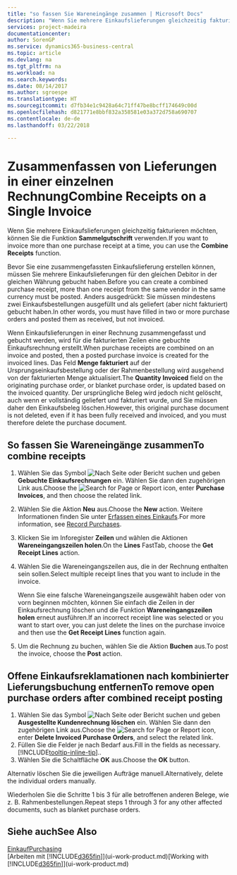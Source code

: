 ```yaml
---
title: "so fassen Sie Wareneingänge zusammen | Microsoft Docs"
description: "Wenn Sie mehrere Einkaufslieferungen gleichzeitig fakturieren möchten, können Sie die Funktion Sammelgutschrift verwenden."
services: project-madeira
documentationcenter: 
author: SorenGP
ms.service: dynamics365-business-central
ms.topic: article
ms.devlang: na
ms.tgt_pltfrm: na
ms.workload: na
ms.search.keywords: 
ms.date: 08/14/2017
ms.author: sgroespe
ms.translationtype: HT
ms.sourcegitcommit: d7fb34e1c9428a64c71ff47be8bcff174649c00d
ms.openlocfilehash: d821771e8bbf832a358581e03a372d758a690707
ms.contentlocale: de-de
ms.lasthandoff: 03/22/2018

---
```

# <a name="combine-receipts-on-a-single-invoice"></a><span data-ttu-id="b7a79-103">Zusammenfassen von Lieferungen in einer einzelnen Rechnung</span><span class="sxs-lookup"><span data-stu-id="b7a79-103">Combine Receipts on a Single Invoice</span></span>
<span data-ttu-id="b7a79-104">Wenn Sie mehrere Einkaufslieferungen gleichzeitig fakturieren möchten, können Sie die Funktion **Sammelgutschrift** verwenden.</span><span class="sxs-lookup"><span data-stu-id="b7a79-104">If you want to invoice more than one purchase receipt at a time, you can use the **Combine Receipts** function.</span></span>  

<span data-ttu-id="b7a79-105">Bevor Sie eine zusammengefassten Einkaufslieferung erstellen können, müssen Sie mehrere Einkaufslieferungen für den gleichen Debitor in der gleichen Währung gebucht haben.</span><span class="sxs-lookup"><span data-stu-id="b7a79-105">Before you can create a combined purchase receipt, more than one receipt from the same vendor in the same currency must be posted.</span></span> <span data-ttu-id="b7a79-106">Anders ausgedrückt: Sie müssen mindestens zwei Einkaufsbestellungen ausgefüllt und als geliefert (aber nicht fakturiert) gebucht haben.</span><span class="sxs-lookup"><span data-stu-id="b7a79-106">In other words, you must have filled in two or more purchase orders and posted them as received, but not invoiced.</span></span>  

<span data-ttu-id="b7a79-107">Wenn Einkaufslieferungen in einer Rechnung zusammengefasst und gebucht werden, wird für die fakturierten Zeilen eine gebuchte Einkaufsrechnung erstellt.</span><span class="sxs-lookup"><span data-stu-id="b7a79-107">When purchase receipts are combined on an invoice and posted, then a posted purchase invoice is created for the invoiced lines.</span></span> <span data-ttu-id="b7a79-108">Das Feld **Menge fakturiert** auf der Ursprungseinkaufsbestellung oder der Rahmenbestellung wird ausgehend von der fakturierten Menge aktualisiert.</span><span class="sxs-lookup"><span data-stu-id="b7a79-108">The **Quantity Invoiced** field on the originating purchase order, or blanket purchase order, is updated based on the invoiced quantity.</span></span> <span data-ttu-id="b7a79-109">Der ursprüngliche Beleg wird jedoch nicht gelöscht, auch wenn er vollständig geliefert und fakturiert wurde, und Sie müssen daher den Einkaufsbeleg löschen.</span><span class="sxs-lookup"><span data-stu-id="b7a79-109">However, this original purchase document is not deleted, even if it has been fully received and invoiced, and you must therefore delete the purchase document.</span></span>  

## <a name="to-combine-receipts"></a><span data-ttu-id="b7a79-110">So fassen Sie Wareneingänge zusammen</span><span class="sxs-lookup"><span data-stu-id="b7a79-110">To combine receipts</span></span>  
1. <span data-ttu-id="b7a79-111">Wählen Sie das Symbol ![Nach Seite oder Bericht suchen](media/ui-search/search_small.png "Nach Seite oder Bericht suchen") und geben **Gebuchte Einkaufsrechnungen** ein. Wählen Sie dann den zugehörigen Link aus.</span><span class="sxs-lookup"><span data-stu-id="b7a79-111">Choose the ![Search for Page or Report](media/ui-search/search_small.png "Search for Page or Report icon") icon, enter **Purchase Invoices**, and then choose the related link.</span></span>  
2. <span data-ttu-id="b7a79-112">Wählen Sie die Aktion **Neu** aus.</span><span class="sxs-lookup"><span data-stu-id="b7a79-112">Choose the **New** action.</span></span> <span data-ttu-id="b7a79-113">Weitere Informationen finden Sie unter [Erfassen eines Einkaufs](purchasing-how-record-purchases.md).</span><span class="sxs-lookup"><span data-stu-id="b7a79-113">For more information, see [Record Purchases](purchasing-how-record-purchases.md).</span></span>  
3. <span data-ttu-id="b7a79-114">Klicken Sie im Inforegister **Zeilen** und wählen die  Aktionen **Wareneingangszeilen holen**.</span><span class="sxs-lookup"><span data-stu-id="b7a79-114">On the **Lines** FastTab, choose the **Get Receipt Lines** action.</span></span>  
4. <span data-ttu-id="b7a79-115">Wählen Sie die Wareneingangszeilen aus, die in der Rechnung enthalten sein sollen.</span><span class="sxs-lookup"><span data-stu-id="b7a79-115">Select multiple receipt lines that you want to include in the invoice.</span></span>  

    <span data-ttu-id="b7a79-116">Wenn Sie eine falsche Wareneingangszeile ausgewählt haben oder von vorn beginnen möchten, können Sie einfach die Zeilen in der Einkaufsrechnung löschen und die Funktion **Wareneingangszeilen holen** erneut ausführen.</span><span class="sxs-lookup"><span data-stu-id="b7a79-116">If an incorrect receipt line was selected or you want to start over, you can just delete the lines on the purchase invoice and then use the **Get Receipt Lines** function again.</span></span>  
5. <span data-ttu-id="b7a79-117">Um die Rechnung zu buchen, wählen Sie die Aktion **Buchen** aus.</span><span class="sxs-lookup"><span data-stu-id="b7a79-117">To post the invoice, choose the **Post** action.</span></span>  

## <a name="to-remove-open-purchase-orders-after-combined-receipt-posting"></a><span data-ttu-id="b7a79-118">Offene Einkaufsreklamationen nach kombinierter Lieferungsbuchung entfernen</span><span class="sxs-lookup"><span data-stu-id="b7a79-118">To remove open purchase orders after combined receipt posting</span></span>  
1. <span data-ttu-id="b7a79-119">Wählen Sie das Symbol ![Nach Seite oder Bericht suchen](media/ui-search/search_small.png "Nach Seite oder Bericht suchen") und geben **Ausgestellte Kundenrechnung löschen** ein. Wählen Sie dann den zugehörigen Link aus.</span><span class="sxs-lookup"><span data-stu-id="b7a79-119">Choose the ![Search for Page or Report](media/ui-search/search_small.png "Search for Page or Report icon") icon, enter **Delete Invoiced Purchase Orders**, and select the related link.</span></span>  
2. <span data-ttu-id="b7a79-120">Füllen Sie die Felder je nach Bedarf aus.</span><span class="sxs-lookup"><span data-stu-id="b7a79-120">Fill in the fields as necessary.</span></span> [!INCLUDE[tooltip-inline-tip](includes/tooltip-inline-tip_md.md)]<span data-ttu-id="b7a79-121">.</span><span class="sxs-lookup"><span data-stu-id="b7a79-121">.</span></span>
3. <span data-ttu-id="b7a79-122">Wählen Sie die Schaltfläche **OK** aus.</span><span class="sxs-lookup"><span data-stu-id="b7a79-122">Choose the **OK** button.</span></span>  

<span data-ttu-id="b7a79-123">Alternativ löschen Sie die jeweiligen Aufträge manuell.</span><span class="sxs-lookup"><span data-stu-id="b7a79-123">Alternatively, delete the individual orders manually.</span></span>

<span data-ttu-id="b7a79-124">Wiederholen Sie die Schritte 1 bis 3 für alle betroffenen anderen Belege, wie z. B. Rahmenbestellungen.</span><span class="sxs-lookup"><span data-stu-id="b7a79-124">Repeat steps 1 through 3 for any other affected documents, such as blanket purchase orders.</span></span>

## <a name="see-also"></a><span data-ttu-id="b7a79-125">Siehe auch</span><span class="sxs-lookup"><span data-stu-id="b7a79-125">See Also</span></span>  
[<span data-ttu-id="b7a79-126">Einkauf</span><span class="sxs-lookup"><span data-stu-id="b7a79-126">Purchasing</span></span>](purchasing-manage-purchasing.md)  
<span data-ttu-id="b7a79-127">[Arbeiten mit [!INCLUDE[d365fin](includes/d365fin_md.md)]](ui-work-product.md)</span><span class="sxs-lookup"><span data-stu-id="b7a79-127">[Working with [!INCLUDE[d365fin](includes/d365fin_md.md)]](ui-work-product.md)</span></span>

